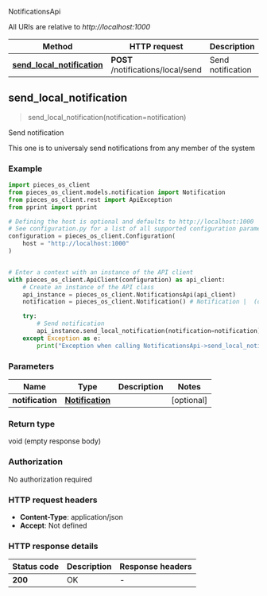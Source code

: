NotificationsApi

All URIs are relative to *http://localhost:1000*

Method | HTTP request | Description
------------- | ------------- | -------------
[**send_local_notification**](NotificationsApi#send_local_notification) | **POST** /notifications/local/send | Send notification


## **send_local_notification**
> send_local_notification(notification=notification)

Send notification

This one is to universaly send notifications from any member of the system

### Example


```python
import pieces_os_client
from pieces_os_client.models.notification import Notification
from pieces_os_client.rest import ApiException
from pprint import pprint

# Defining the host is optional and defaults to http://localhost:1000
# See configuration.py for a list of all supported configuration parameters.
configuration = pieces_os_client.Configuration(
    host = "http://localhost:1000"
)


# Enter a context with an instance of the API client
with pieces_os_client.ApiClient(configuration) as api_client:
    # Create an instance of the API class
    api_instance = pieces_os_client.NotificationsApi(api_client)
    notification = pieces_os_client.Notification() # Notification |  (optional)

    try:
        # Send notification
        api_instance.send_local_notification(notification=notification)
    except Exception as e:
        print("Exception when calling NotificationsApi->send_local_notification: %s\n" % e)
```



### Parameters


Name | Type | Description  | Notes
------------- | ------------- | ------------- | -------------
 **notification** | [**Notification**](Notification)|  | [optional] 

### Return type

void (empty response body)

### Authorization

No authorization required

### HTTP request headers

 - **Content-Type**: application/json
 - **Accept**: Not defined

### HTTP response details

| Status code | Description | Response headers |
|-------------|-------------|------------------|
**200** | OK |  -  |



